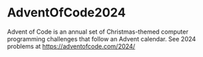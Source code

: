# AdventOfCode2024

Advent of Code is an annual set of Christmas-themed computer programming challenges that follow an Advent calendar. See 2024 problems at https://adventofcode.com/2024/
